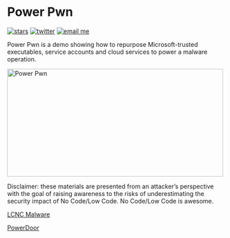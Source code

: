 # Power Pwn

[![stars](https://img.shields.io/github/stars/mbrg?icon=github&style=social)](https://github.com/mbrg)
[![twitter](https://img.shields.io/twitter/follow/mbrg0?icon=twitter&style=social&label=Follow)](https://twitter.com/intent/follow?screen_name=mbrg0)
[![email me](https://img.shields.io/badge/michael.bargury-owasp.org-red?logo=Gmail)](mailto:michael.bargury@owasp.org)

Power Pwn is a demo showing how to repurpose Microsoft-trusted executables, service accounts and cloud services to power a malware operation.

<a href="https://powerautomate.microsoft.com/en-us/robotic-process-automation/"><img src="https://docs.microsoft.com/en-us/power-pages/media/overview/power-platform.png" alt="Power Pwn" width="500" height="250" /></a>

Disclaimer: these materials are presented from an attacker’s perspective with the goal of raising awareness to the risks of underestimating the security impact of No Code/Low Code. No Code/Low Code is awesome.


[LCNC Malware](docs/machinepwn/machine_pwn.md)

[PowerDoor](docs/powerdoor/readme.md)
